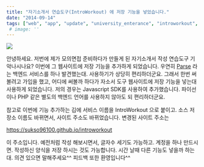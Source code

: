 ```yaml
---
title: "자기소개서 연습도구(IntroWorkout) 에 저장 기능을 넣었습니다."
date: "2014-09-14"
tags: ["web", "app", "update", "university_enterance", "introworkout", "parse_backend"]
 # image: ''
---
```

<img class="image-wrapper" src="https://sukso96100.github.io/blogimgs/introworkout_login.png">

안녕하세요. 저번에 제가 모의면접 준비하다가 만들게 된 자기소개서 작성 연습도구 기악나시나요?
이번에 그 웹사이트에 저장 기능을 추가하게 되었습니다.
우연히 <a href="http://parse.com">Parse</a> 라는 백엔드 서비스를 하나 발견했는대. 사용하기가 상당히 편리하더군요.
그래서 한번 써볼려고 가입을 했고, 어디에 써볼까 하다가 자소서 도구 웹사이트에 저장 기능을 넣는대 사용하게 되었습니다.
저의 경우는 Javascript SDK를 사용하여 추가했습니다. 파이선이나 PHP 같은 별도의 백엔드 언어를 사용하지 않아도 되 편리하더군요.

참고로 이번에 기능 추가하는 김에 서비스 이름을 IntroWorkout 으로 붙이고. 소스 저장소 이름도 바뀌면서,
사이트 주소도 바뀌었습니다. 변경된 사이트 주소는

<a href="https://sukso96100.github.io/introworkout">https://sukso96100.github.io/introworkout</a>

이 주소입니다. 예전처럼 작성 해보시면서, 글자수 세기도 가능하고. 계정을 하나 만드시면. 
작성하신 양식을 저장 하시는 것도 가능합니다. 시간 날때 다른 기능도 넣을까 하는대. 의견 있으면 말해주세요^^
피드백 또한 환영입니다^^